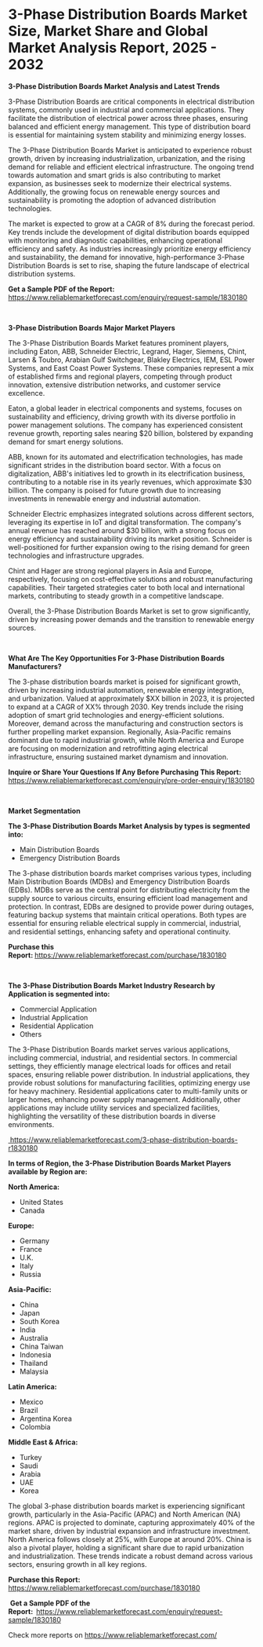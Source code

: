 <p><h1>3-Phase Distribution Boards Market Size, Market Share and Global Market Analysis Report, 2025 - 2032</h1></p><p><strong>3-Phase Distribution Boards Market Analysis and Latest Trends</strong></p>
<p><p>3-Phase Distribution Boards are critical components in electrical distribution systems, commonly used in industrial and commercial applications. They facilitate the distribution of electrical power across three phases, ensuring balanced and efficient energy management. This type of distribution board is essential for maintaining system stability and minimizing energy losses.</p><p>The 3-Phase Distribution Boards Market is anticipated to experience robust growth, driven by increasing industrialization, urbanization, and the rising demand for reliable and efficient electrical infrastructure. The ongoing trend towards automation and smart grids is also contributing to market expansion, as businesses seek to modernize their electrical systems. Additionally, the growing focus on renewable energy sources and sustainability is promoting the adoption of advanced distribution technologies.</p><p>The market is expected to grow at a CAGR of 8% during the forecast period. Key trends include the development of digital distribution boards equipped with monitoring and diagnostic capabilities, enhancing operational efficiency and safety. As industries increasingly prioritize energy efficiency and sustainability, the demand for innovative, high-performance 3-Phase Distribution Boards is set to rise, shaping the future landscape of electrical distribution systems.</p></p>
<p><strong>Get a Sample PDF of the Report:&nbsp;</strong> <a href="https://www.reliablemarketforecast.com/enquiry/request-sample/1830180?utm_campaign=1105&utm_medium=2&utm_source=Github&utm_content=ia&utm_term=14022025&utm_id=3-phase-distribution-boards">https://www.reliablemarketforecast.com/enquiry/request-sample/1830180</a></p>
<p>&nbsp;</p>
<p><strong>3-Phase Distribution Boards Major Market Players</strong></p>
<p><p>The 3-Phase Distribution Boards Market features prominent players, including Eaton, ABB, Schneider Electric, Legrand, Hager, Siemens, Chint, Larsen & Toubro, Arabian Gulf Switchgear, Blakley Electrics, IEM, ESL Power Systems, and East Coast Power Systems. These companies represent a mix of established firms and regional players, competing through product innovation, extensive distribution networks, and customer service excellence.</p><p>Eaton, a global leader in electrical components and systems, focuses on sustainability and efficiency, driving growth with its diverse portfolio in power management solutions. The company has experienced consistent revenue growth, reporting sales nearing $20 billion, bolstered by expanding demand for smart energy solutions.</p><p>ABB, known for its automated and electrification technologies, has made significant strides in the distribution board sector. With a focus on digitalization, ABB's initiatives led to growth in its electrification business, contributing to a notable rise in its yearly revenues, which approximate $30 billion. The company is poised for future growth due to increasing investments in renewable energy and industrial automation.</p><p>Schneider Electric emphasizes integrated solutions across different sectors, leveraging its expertise in IoT and digital transformation. The company's annual revenue has reached around $30 billion, with a strong focus on energy efficiency and sustainability driving its market position. Schneider is well-positioned for further expansion owing to the rising demand for green technologies and infrastructure upgrades.</p><p>Chint and Hager are strong regional players in Asia and Europe, respectively, focusing on cost-effective solutions and robust manufacturing capabilities. Their targeted strategies cater to both local and international markets, contributing to steady growth in a competitive landscape.</p><p>Overall, the 3-Phase Distribution Boards Market is set to grow significantly, driven by increasing power demands and the transition to renewable energy sources.</p></p>
<p>&nbsp;</p>
<p><strong>What Are The Key Opportunities For 3-Phase Distribution Boards Manufacturers?</strong></p>
<p><p>The 3-phase distribution boards market is poised for significant growth, driven by increasing industrial automation, renewable energy integration, and urbanization. Valued at approximately $XX billion in 2023, it is projected to expand at a CAGR of XX% through 2030. Key trends include the rising adoption of smart grid technologies and energy-efficient solutions. Moreover, demand across the manufacturing and construction sectors is further propelling market expansion. Regionally, Asia-Pacific remains dominant due to rapid industrial growth, while North America and Europe are focusing on modernization and retrofitting aging electrical infrastructure, ensuring sustained market dynamism and innovation.</p></p>
<p><strong>Inquire or Share Your Questions If Any Before Purchasing This Report:</strong> <a href="https://www.reliablemarketforecast.com/enquiry/pre-order-enquiry/1830180?utm_campaign=1105&utm_medium=2&utm_source=Github&utm_content=ia&utm_term=14022025&utm_id=3-phase-distribution-boards">https://www.reliablemarketforecast.com/enquiry/pre-order-enquiry/1830180</a></p>
<p>&nbsp;</p>
<p><strong>Market Segmentation</strong></p>
<p><strong>The 3-Phase Distribution Boards Market Analysis by types is segmented into:</strong></p>
<p><ul><li>Main Distribution Boards</li><li>Emergency Distribution Boards</li></ul></p>
<p><p>The 3-phase distribution boards market comprises various types, including Main Distribution Boards (MDBs) and Emergency Distribution Boards (EDBs). MDBs serve as the central point for distributing electricity from the supply source to various circuits, ensuring efficient load management and protection. In contrast, EDBs are designed to provide power during outages, featuring backup systems that maintain critical operations. Both types are essential for ensuring reliable electrical supply in commercial, industrial, and residential settings, enhancing safety and operational continuity.</p></p>
<p><strong>Purchase this Report:&nbsp;</strong><a href="https://www.reliablemarketforecast.com/purchase/1830180?utm_campaign=1105&utm_medium=2&utm_source=Github&utm_content=ia&utm_term=14022025&utm_id=3-phase-distribution-boards">https://www.reliablemarketforecast.com/purchase/1830180</a></p>
<p>&nbsp;</p>
<p><strong>The 3-Phase Distribution Boards Market Industry Research by Application is segmented into:</strong></p>
<p><ul><li>Commercial Application</li><li>Industrial Application</li><li>Residential Application</li><li>Others</li></ul></p>
<p><p>The 3-Phase Distribution Boards market serves various applications, including commercial, industrial, and residential sectors. In commercial settings, they efficiently manage electrical loads for offices and retail spaces, ensuring reliable power distribution. In industrial applications, they provide robust solutions for manufacturing facilities, optimizing energy use for heavy machinery. Residential applications cater to multi-family units or larger homes, enhancing power supply management. Additionally, other applications may include utility services and specialized facilities, highlighting the versatility of these distribution boards in diverse environments.</p></p>
<p><a href="https://www.reliablemarketforecast.com/3-phase-distribution-boards-r1830180?utm_campaign=1105&utm_medium=2&utm_source=Github&utm_content=ia&utm_term=14022025&utm_id=3-phase-distribution-boards">&nbsp;https://www.reliablemarketforecast.com/3-phase-distribution-boards-r1830180</a></p>
<p><strong>In terms of Region, the 3-Phase Distribution Boards Market Players available by Region are:</strong></p>
<p>
    <p> <strong> North America: </strong>
        <ul>
            <li>United States</li>
            <li>Canada</li>
        </ul>
        </p> 
    <p> <strong> Europe: </strong>
        <ul>
            <li>Germany</li>
            <li>France</li>
            <li>U.K.</li>
            <li>Italy</li>
            <li>Russia</li>
        </ul>
        </p> 
    <p> <strong> Asia-Pacific: </strong>
        <ul>
            <li>China</li>
            <li>Japan</li>
            <li>South Korea</li>
            <li>India</li>
            <li>Australia</li>
            <li>China Taiwan</li>
            <li>Indonesia</li>
            <li>Thailand</li>
            <li>Malaysia</li>
        </ul>
        </p> 
    <p> <strong> Latin America: </strong>
        <ul>
            <li>Mexico</li>
            <li>Brazil</li>
            <li>Argentina Korea</li>
            <li>Colombia</li>
        </ul>
        </p> 
    <p> <strong> Middle East & Africa: </strong>
        <ul>
            <li>Turkey</li>
            <li>Saudi</li>
            <li>Arabia</li>
            <li>UAE</li>
            <li>Korea</li>
        </ul>
    </p>
    </p>
<p><p>The global 3-phase distribution boards market is experiencing significant growth, particularly in the Asia-Pacific (APAC) and North American (NA) regions. APAC is projected to dominate, capturing approximately 40% of the market share, driven by industrial expansion and infrastructure investment. North America follows closely at 25%, with Europe at around 20%. China is also a pivotal player, holding a significant share due to rapid urbanization and industrialization. These trends indicate a robust demand across various sectors, ensuring growth in all key regions.</p></p>
<p><strong>Purchase this Report: </strong><a href="https://www.reliablemarketforecast.com/purchase/1830180?utm_campaign=1105&utm_medium=2&utm_source=Github&utm_content=ia&utm_term=14022025&utm_id=3-phase-distribution-boards">https://www.reliablemarketforecast.com/purchase/1830180</a></p>
<p>&nbsp;<strong>Get a Sample PDF of the Report:&nbsp;&nbsp;</strong><a href="https://www.reliablemarketforecast.com/enquiry/request-sample/1830180?utm_campaign=1105&utm_medium=2&utm_source=Github&utm_content=ia&utm_term=14022025&utm_id=3-phase-distribution-boards">https://www.reliablemarketforecast.com/enquiry/request-sample/1830180</a></p>
<p><strong></strong></p>
<p>Check more reports on <a href="https://www.reliablemarketforecast.com/?utm_campaign=1105&utm_medium=2&utm_source=Github&utm_content=ia&utm_term=14022025&utm_id=3-phase-distribution-boards">https://www.reliablemarketforecast.com/</a></p>
